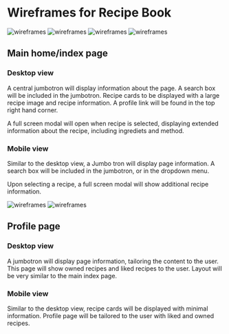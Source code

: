 # Wireframes for Recipe Book

![wireframes](wireframe1-1.jpg)
![wireframes](wireframe1-2.jpg)
![wireframes](wireframe1-3.jpg)
![wireframes](wireframe1-4.jpg)

## Main home/index page

### Desktop view

A central jumbotron will display information about the page. A search box will be included in the jumbotron. Recipe cards to be displayed with a large recipe image and recipe information. A profile link will be found in the top right hand corner.

A full screen modal will open when recipe is selected, displaying extended information about the recipe, including ingrediets and method.

### Mobile view

Similar to the desktop view, a Jumbo tron will display page information. A search box will be included in the jumbotron, or in the dropdown menu.

Upon selecting a recipe, a full screen modal will show additional recipe information.

![wireframes](wireframes2-1.jpg)
![wireframes](wireframes2-2.jpg)


## Profile page

### Desktop view 

A jumbotron will display page information, tailoring the content to the user. This page will show owned recipes and liked recipes to the user. Layout will be very similar to the main index page.

### Mobile view

Similar to the desktop view, recipe cards will be displayed with minimal information. Profile page will be tailored to the user with liked and owned recipes.
